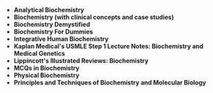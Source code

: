 
<ul>
 <li><b><a target="_blank" href="https://github.com/manjunath5496/Max-Born-Books/blob/master/mbn(1).pdf" style="text-decoration:none;"> Analytical Biochemistry</a></b></li>
  
<li><b><a target="_blank" href="https://github.com/manjunath5496/Max-Born-Books/blob/master/mbn(2).pdf" style="text-decoration:none;">Biochemistry (with clinical concepts and case studies)</a></b></li>  
  
<li><b><a target="_blank" href="https://github.com/manjunath5496/Max-Born-Books/blob/master/mbn(3).pdf" style="text-decoration:none;">Biochemistry Demystified</a></b></li>
                               
 <li><b><a target="_blank" href="https://github.com/manjunath5496/Max-Born-Books/blob/master/mbn(4).pdf" style="text-decoration:none;">Biochemistry For Dummies </a></b></li>                              
<li><b><a target="_blank" href="https://github.com/manjunath5496/Max-Born-Books/blob/master/mbn(5).pdf" style="text-decoration:none;"> Integrative Human Biochemistry</a></b></li>
                                <li><b><a target="_blank" href="https://github.com/manjunath5496/Max-Born-Books/blob/master/mbn(6).pdf" style="text-decoration:none;">Kaplan Medical's USMLE Step 1 Lecture Notes: Biochemistry and Medical Genetics </a></b></li>
                <li><b><a target="_blank" href="https://github.com/manjunath5496/Max-Born-Books/blob/master/mbn(7).pdf" style="text-decoration:none;">Lippincott's Illustrated Reviews: Biochemistry </a></b></li>                                
         <li><b><a target="_blank" href="https://github.com/manjunath5496/Max-Born-Books/blob/master/mbn(8).pdf" style="text-decoration:none;">MCQs in Biochemistry</a></b></li>                                 

<li><b><a target="_blank" href="https://github.com/manjunath5496/Max-Born-Books/blob/master/mbn(9).pdf" style="text-decoration:none;">Physical Biochemistry</a></b></li>

<li><b><a target="_blank" href="https://github.com/manjunath5496/Max-Born-Books/blob/master/mbn(10).pdf" style="text-decoration:none;">Principles and Techniques of Biochemistry and Molecular Biology </a></b></li>



</ul>
